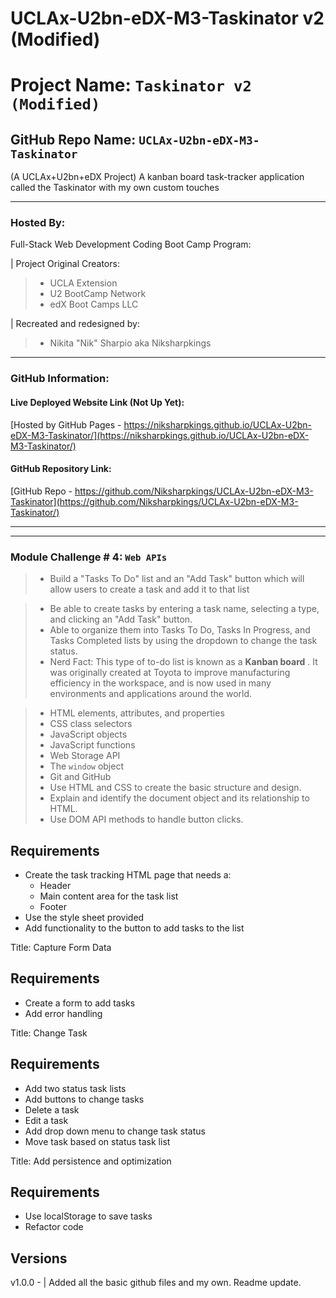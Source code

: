 # UCLAx-U2bn-eDX-M3-Taskinator v2 (Modified)

# Project Name: `Taskinator v2 (Modified)`

## GitHub Repo Name: `UCLAx-U2bn-eDX-M3-Taskinator`

(A UCLAx+U2bn+eDX Project) A kanban board task-tracker application called the Taskinator with my own custom touches

---

### Hosted By:

Full-Stack Web Development Coding Boot Camp Program:

| Project Original Creators:

> * UCLA Extension
> * U2 BootCamp Network
> * edX Boot Camps LLC

| Recreated and redesigned by:

> * Nikita "Nik" Sharpio aka Niksharpkings

---

### GitHub Information:

#### Live Deployed Website Link (Not Up Yet):

[Hosted by GitHub Pages - https://niksharpkings.github.io/UCLAx-U2bn-eDX-M3-Taskinator/](https://niksharpkings.github.io/UCLAx-U2bn-eDX-M3-Taskinator/)

#### GitHub Repository Link:

[GitHub Repo - https://github.com/Niksharpkings/UCLAx-U2bn-eDX-M3-Taskinator](https://github.com/Niksharpkings/UCLAx-U2bn-eDX-M3-Taskinator/)

---

---

### Module Challenge # 4: `Web APIs`

> - Build a "Tasks To Do" list and an "Add Task" button which will allow users to create a task and add it to that list

> - Be able to create tasks by entering a task name, selecting a type, and clicking an "Add Task" button.
> - Able to organize them into Tasks To Do, Tasks In Progress, and Tasks Completed lists by using the dropdown to change the task status.
> - Nerd Fact: This type of to-do list is known as a **Kanban board** . It was originally created at Toyota to improve manufacturing efficiency in the workspace, and is now used in many environments and applications around the world.

> * HTML elements, attributes, and properties
> * CSS class selectors
> * JavaScript objects
> * JavaScript functions
> * Web Storage API
> * The `window` object
> * Git and GitHub
> * Use HTML and CSS to create the basic structure and design.
> * Explain and identify the document object and its relationship to HTML.
> * Use DOM API methods to handle button clicks.

## Requirements

* Create the task tracking HTML page that needs a:
  * Header
  * Main content area for the task list
  * Footer
* Use the style sheet provided
* Add functionality to the button to add tasks to the list

Title: Capture Form Data

## Requirements

* Create a form to add tasks
* Add error handling

Title: Change Task

## Requirements

* Add two status task lists
* Add buttons to change tasks
* Delete a task
* Edit a task
* Add drop down menu to change task status
* Move task based on status task list

Title: Add persistence and optimization

## Requirements

* Use localStorage to save tasks
* Refactor code


## Versions

v1.0.0 - | Added all the basic github files and my own. Readme update.

